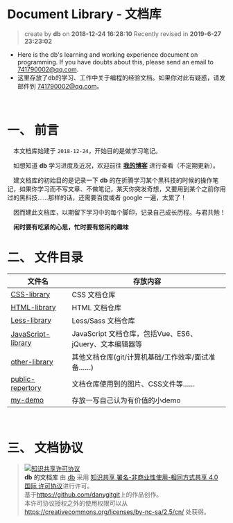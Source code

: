 Document Library - 文档库
===
> create by **db** on **2018-12-24 16:28:10**
> Recently revised in **2019-6-27 23:23:02**

* Here is the db's learning and working experience document on programming. If you have doubts about this, please send an email to 741790002@qq.com.
* 这里存放了db的学习、工作中关于编程的经验文档。如果你对此有疑惑，请发邮件到 741790002@qq.com。

<br>

# 一、 前言

&emsp;本文档库始建于 `2018-12-24`，开始目的是做学习笔记。  

&emsp;如想知道 **db** 学习进度及近况，欢迎前往 **[我的博客](https://danygitgit.github.io/)** 进行查看（不定期更新）。

&emsp;建文档库的初始目的是记录一下 **db** 的在折腾学习某个黑科技的时候的操作笔记，如果你学习而不写文章、不做笔记，某天你突发奇想，又要用到某个之前你用过的黑科技……那样的话，还需要百度或者 google 一遍，太累了！

&emsp;因而建此文档库，以期留下学习中的每个脚印，记录自己成长历程。与君共勉！

&emsp;**闲时要有吃紧的心思，忙时要有悠闲的趣味**

# 二、 文件目录

| 文件名                                                                                              | 存放内容                                                |
| --------------------------------------------------------------------------------------------------- | ------------------------------------------------------- |
| [CSS-library](https://github.com/danygitgit/document-library/tree/master/CSS-library)               | CSS 文档仓库                                            |
| [HTML-library](https://github.com/danygitgit/document-library/tree/master/HTML-library)             | HTML 文档仓库                                           |
| [Less-library](https://github.com/danygitgit/document-library/tree/master/Less-library)             | Less/Sass 文档仓库                                      |
| [JavaScript-library](https://github.com/danygitgit/document-library/tree/master/JavaScript-library) | JavaScript 文档仓库，包括Vue、ES6、jQuery、文本编辑器等 |
| [other-library](https://github.com/danygitgit/document-library/tree/master/other-library)           | 其他文档仓库(git/计算机基础/工作效率/面试准备……)                            |
| [public-repertory](https://github.com/danygitgit/document-library/tree/master/public-repertory)     | 文档仓库使用到的图片、CSS文件等……                       |
| [my-demo](https://github.com/danygitgit/document-library/tree/master/my-demo)                       | 存放一写自己认为有价值的小demo                          |
<br>

# 三、 文档协议 
> <a rel="license" href="http://creativecommons.org/licenses/by-nc-sa/4.0/"><img alt="知识共享许可协议" style="border-width:0" src="https://user-gold-cdn.xitu.io/2018/12/23/167d9537f3e29c99?w=88&h=31&f=png&s=1888" /></a><br /><a xmlns:dct="http://purl.org/dc/terms/" property="dct:title">**db** 的文档库</a> 由 <a xmlns:cc="http://creativecommons.org/ns#" href="db" property="cc:attributionName" rel="cc:attributionURL">db</a> 采用 <a rel="license" href="http://creativecommons.org/licenses/by-nc-sa/4.0/">知识共享 署名-非商业性使用-相同方式共享 4.0 国际 许可协议</a>进行许可。<br />基于<a xmlns:dct="http://purl.org/dc/terms/" href="https://github.com/danygitgit" rel="dct:source">https://github.com/danygitgit</a>上的作品创作。<br />本许可协议授权之外的使用权限可以从 <a xmlns:cc="http://creativecommons.org/ns#" href="https://creativecommons.org/licenses/by-nc-sa/2.5/cn/" rel="cc:morePermissions">https://creativecommons.org/licenses/by-nc-sa/2.5/cn/</a> 处获得。
